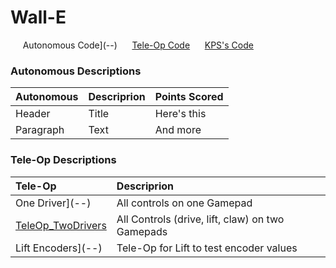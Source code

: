 # Wall-E

&nbsp;&nbsp;&nbsp;&nbsp;&nbsp;Autonomous Code](--)
&nbsp;&nbsp;&nbsp;&nbsp;&nbsp;[Tele-Op Code](https://github.com/sisters-of-the-motherboard-7444/PowerPlay-2023/tree/main/TeamCode/src/main/java/org/firstinspires/ftc/teamcode/TeleOp)
&nbsp;&nbsp;&nbsp;&nbsp;&nbsp;[KPS's Code](https://github.com/sisters-of-the-motherboard-7444/PowerPlay-2023/tree/main/TeamCode/src/main/java/org/firstinspires/ftc/teamcode/KPS)


### Autonomous Descriptions

| Autonomous | Descriprion | Points Scored |
| :---        | :---  | :--- |
| Header      | Title       | Here's this   |
| Paragraph   | Text        | And more      |

### Tele-Op Descriptions

| Tele-Op | Descriprion | 
| :--- | :--- | 
| One Driver](--) | All controls on one Gamepad | 
| [TeleOp_TwoDrivers](https://github.com/sisters-of-the-motherboard-7444/PowerPlay-2023/blob/main/TeamCode/src/main/java/org/firstinspires/ftc/teamcode/TeleOp/%E2%AD%90%20TeleOp_TwoDrivers.java) | All Controls (drive, lift, claw) on two Gamepads |
| Lift Encoders](--) | Tele-Op for Lift to test encoder values |

